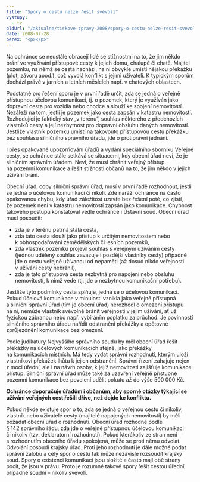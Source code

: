 ```yaml
---
title: "Spory o cestu nelze řešit svévolí"
vystupy:
  - tz
oldUrl: "/aktualne/tiskove-zpravy-2008/spory-o-cestu-nelze-resit-svevoli"
date: 2008-07-28
perex: "<p></p>"
---
```


<!-- imported from the old website -->

<p class="Nadpis1 perex">Na ochránce se neustále obracejí lidé se stížnostmi na to, že jim někdo brání ve využívání přístupové cesty k jejich domu, chalupě či chatě. Majitel pozemku, na němž se cesta nachází, na ni obvykle umístí nějakou překážku (plot, závoru apod.), což vyvolá konflikt s jejími uživateli. K typickým sporům dochází právě v jarních a letních měsících např. v chatových oblastech.</p><p class="Normln">Podstatné pro řešení sporu je v první řadě určit, zda se jedná o veřejně přístupnou účelovou komunikaci, tj. o pozemek, který je využíván jako dopravní cesta pro vozidla nebo chodce a slouží ke spojení nemovitostí. Nezáleží na tom, jestli je pozemek jako cesta zapsán v katastru nemovitostí. Rozhodující je faktický stav „v terénu“, souhlas některého z předchozích vlastníků cesty a její nezbytnost pro dopravní obsluhu daných nemovitostí. Jestliže vlastník pozemku umístí na takovouto přístupovou cestu překážku bez souhlasu silničního správního úřadu, jde o protiprávní jednání.</p><p class="Normln">I přes opakované upozorňování úřadů a vydání speciálního sborníku Veřejné cesty, se ochránce stále setkává se situacemi, kdy obecní úřad neví, že je silničním správním úřadem. Neví, že musí chránit veřejný přístup na pozemní komunikace a řešit stížnosti občanů na to, že jim někdo v jejich užívání brání.</p><p class="Normln">Obecní úřad, coby silniční správní úřad, musí v první řadě rozhodnout, jestli se jedná o účelovou komunikaci či nikoli. Zde naráží ochránce na často opakovanou chybu, kdy úřad záležitost uzavře bez řešení poté, co zjistí, že pozemek není v katastru nemovitostí zapsán jako komunikace. Chybnost takového postupu konstatoval vedle ochránce i Ústavní soud. Obecní úřad musí posoudit:</p><ul><li class="Normln">zda je v terénu patrná stálá cesta,</li><li class="Normln">zda tato cesta slouží jako přístup k určitým nemovitostem nebo k obhospodařování zemědělských či lesních pozemků,</li><li class="Normln">zda vlastník pozemku projevil souhlas s veřejným užíváním cesty (jednou udělený souhlas zavazuje i pozdější vlastníky cesty) případně jde o cestu veřejně užívanou od nepaměti (až dosud nikdo veřejnosti v užívání cesty nebránil),</li><li class="Normln">zda je tato přístupová cesta nezbytná pro napojení nebo obsluhu nemovitostí, k nimž vede (tj. jde o nezbytnou komunikační potřebu).</li></ul><p class="Normln">Jestliže tyto podmínky cesta splňuje, jedná se o účelovou komunikaci. Pokud účelová komunikace v minulosti vznikla jako veřejně přístupná a silniční správní úřad (tím je obecní úřad) nerozhodl o omezení přístupu na ni, nemůže vlastník svévolně bránit veřejnosti v jejím užívání, ať už fyzickou zábranou nebo např. vybíráním poplatku za průchod. Je povinností silničního správního úřadu nařídit odstranění překážky a opětovné zprůjezdnění komunikace bez omezení.</p><p class="Normln">Podle judikatury Nejvyššího správního soudu by měl obecní úřad řešit překážky na účelových komunikacích stejně, jako překážky na komunikacích místních. Má tedy vydat správní rozhodnutí, kterým uloží vlastníkovi překážek lhůtu k jejich odstranění. Správní řízení zahajuje nejen z moci úřední, ale i na návrh osoby, k jejíž nemovitosti zajišťuje komunikace přístup. Silniční správní úřad může také za uzavření veřejně přístupné pozemní komunikace bez povolení udělit pokutu až do výše 500 000 Kč.</p><p class="Normln" style="FONT-WEIGHT: bold">Ochránce doporučuje úřadům i občanům, aby sporné otázky týkající se užívání veřejných cest řešili dříve, než dojde ke konfliktu.</p><p class="Normln">Pokud někde existuje spor o to, zda se jedná o veřejnou cestu či nikoliv, vlastník nebo uživatelé cesty (majitelé napojených nemovitostí) by měli požádat obecní úřad o rozhodnutí. Obecní úřad rozhodne podle § 142 správního řádu, zda jde o veřejně přístupnou účelovou komunikaci či nikoliv (tzv. deklaratorní rozhodnutí). Pokud kterákoliv ze stran není s rozhodnutím obecního úřadu spokojená, může se proti němu odvolat. Odvolání posoudí krajský úřad. Proti jeho rozhodnutí je dále možné podat správní žalobu a celý spor o cestu tak může nezávisle rozsoudit krajský soud. Spory o existenci komunikací jsou složité a často mají obě strany pocit, že jsou v právu. Proto je rozumné takové spory řešit cestou úřední, případně soudní – nikoliv svévolí.</p>
